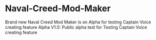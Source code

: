 # Naval-Creed-Mod-Maker
Brand new Naval Creed Mod Maker is on Alpha for testing Captain Voice creating feature
Alpha V1.0:
Public alpha test for Testing Captain Voice creating feature
